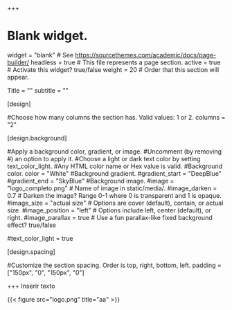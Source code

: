+++
# Blank widget.
widget = "blank"  # See https://sourcethemes.com/academic/docs/page-builder/
headless = true  # This file represents a page section.
active = true  # Activate this widget? true/false
weight = 20  # Order that this section will appear.

Title = "" 
subtitle = ""


[design]

#Choose how many columns the section has. Valid values: 1 or 2.
columns = "2"

  
[design.background]

#Apply a background color, gradient, or image.
#Uncomment (by removing #) an option to apply it.
#Choose a light or dark text color by setting text_color_light.
#Any HTML color name or Hex value is valid.
#Background color.
color = "White"
#Background gradient.
#gradient_start = "DeepBlue"
#gradient_end = "SkyBlue"
#Background image.
#image = "logo_completo.png" # Name of image in static/media/. 
#image_darken = 0.7 # Darken the image? Range 0-1 where 0 is transparent and 1 is opaque. 
#image_size = "actual size" # Options are cover (default), contain, or actual size. 
#image_position = "left" # Options include left, center (default), or right. 
#image_parallax = true # Use a fun parallax-like fixed background effect? true/false

#text_color_light = true

[design.spacing]

#Customize the section spacing. Order is top, right, bottom, left.
padding = ["150px", "0", "150px", "0"]

+++
Inserir texto

{{< figure src="logo.png" title="aa" >}}

